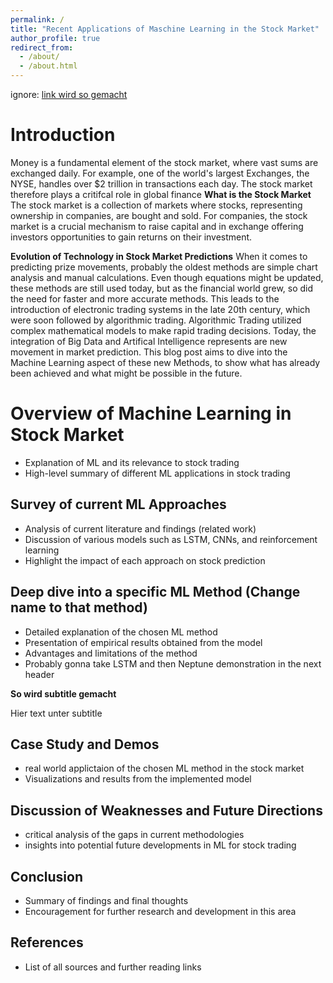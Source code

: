 ```yaml
---
permalink: /
title: "Recent Applications of Maschine Learning in the Stock Market"
author_profile: true
redirect_from: 
  - /about/
  - /about.html
---
```


ignore: [link wird so gemacht](https://google.com)

Introduction
======
Money is a fundamental element of the stock market, where vast sums are exchanged daily. For example, one of the world's largest Exchanges, the NYSE, handles over $2 trillion in transactions each day. The stock market therefore plays a critifcal role in global finance
**What is the Stock Market**
The stock market is a collection of markets where stocks, representing ownership in companies, are bought and sold. For companies, the stock market is a crucial mechanism to raise capital and in exchange offering investors opportunities to gain returns on their investment. 

**Evolution of Technology in Stock Market Predictions**
When it comes to predicting prize movements, probably the oldest methods are simple chart analysis and manual calculations. Even though equations might be updated, these methods are still used today, but as the financial world grew, so did the need for faster and more accurate methods. This leads to the introduction of electronic trading systems in the late 20th century, which were soon followed by algorithmic trading. Algorithmic Trading utilized complex mathematical models to make rapid trading decisions. Today, the integration of Big Data and Artifical Intelligence represents are new movement in market prediction. This blog post aims to dive into the Machine Learning aspect of these new Methods, to show what has already been achieved and what might be possible in the future. 

Overview of Machine Learning in Stock Market
======
- Explanation of ML and its relevance to stock trading
- High-level summary of different ML applications in stock trading

Survey of current ML Approaches
------
- Analysis of current literature and findings (related work)
- Discussion of various models such as LSTM, CNNs, and reinforcement learning
- Highlight the impact of each approach on stock prediction

Deep dive into a specific ML Method (Change name to that method)
------
- Detailed explanation of the chosen ML method
- Presentation of empirical results obtained from the model
- Advantages and limitations of the method
- Probably gonna take LSTM and then Neptune demonstration in the next header

**So wird subtitle gemacht**

Hier text unter subtitle

Case Study and Demos
------
- real world applictaion of the chosen ML method in the stock market
- Visualizations and results from the implemented model

Discussion of Weaknesses and Future Directions
------
- critical analysis of the gaps in current methodologies
- insights into potential future developments in ML for stock trading

Conclusion
------
- Summary of findings and final thoughts
- Encouragement for further research and development in this area

References
------
- List of all sources and further reading links
